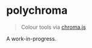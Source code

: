 # polychroma
> Colour tools via [chroma.js]

A work-in-progress.


[chroma.js]: http://gka.github.io/chroma.js/
